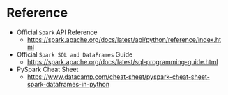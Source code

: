 # Reference

- Official `Spark` API Reference
  - https://spark.apache.org/docs/latest/api/python/reference/index.html
- Official `Spark SQL and DataFrames` Guide
  - https://spark.apache.org/docs/latest/sql-programming-guide.html
- PySpark Cheat Sheet
  - https://www.datacamp.com/cheat-sheet/pyspark-cheat-sheet-spark-dataframes-in-python
